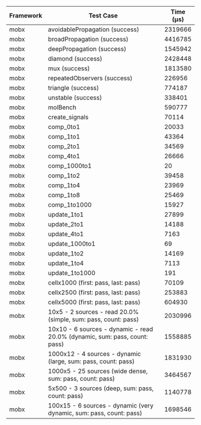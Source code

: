 | Framework | Test Case | Time (μs) |
| --- | --- | --- |
| mobx | avoidablePropagation (success) | 2319666 |
| mobx | broadPropagation (success) | 4416785 |
| mobx | deepPropagation (success) | 1545942 |
| mobx | diamond (success) | 2428448 |
| mobx | mux (success) | 1813580 |
| mobx | repeatedObservers (success) | 226956 |
| mobx | triangle (success) | 774187 |
| mobx | unstable (success) | 338401 |
| mobx | molBench | 590777 |
| mobx | create_signals | 70114 |
| mobx | comp_0to1 | 20033 |
| mobx | comp_1to1 | 43364 |
| mobx | comp_2to1 | 34569 |
| mobx | comp_4to1 | 26666 |
| mobx | comp_1000to1 | 20 |
| mobx | comp_1to2 | 39458 |
| mobx | comp_1to4 | 23969 |
| mobx | comp_1to8 | 25469 |
| mobx | comp_1to1000 | 15927 |
| mobx | update_1to1 | 27899 |
| mobx | update_2to1 | 14188 |
| mobx | update_4to1 | 7163 |
| mobx | update_1000to1 | 69 |
| mobx | update_1to2 | 14169 |
| mobx | update_1to4 | 7113 |
| mobx | update_1to1000 | 191 |
| mobx | cellx1000 (first: pass, last: pass) | 70109 |
| mobx | cellx2500 (first: pass, last: pass) | 253883 |
| mobx | cellx5000 (first: pass, last: pass) | 604930 |
| mobx | 10x5 - 2 sources - read 20.0% (simple, sum: pass, count: pass) | 2030996 |
| mobx | 10x10 - 6 sources - dynamic - read 20.0% (dynamic, sum: pass, count: pass) | 1558885 |
| mobx | 1000x12 - 4 sources - dynamic (large, sum: pass, count: pass) | 1831930 |
| mobx | 1000x5 - 25 sources (wide dense, sum: pass, count: pass) | 3464567 |
| mobx | 5x500 - 3 sources (deep, sum: pass, count: pass) | 1140778 |
| mobx | 100x15 - 6 sources - dynamic (very dynamic, sum: pass, count: pass) | 1698546 |
